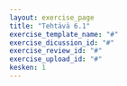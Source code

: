 ```yaml
---
layout: exercise_page
title: "Tehtävä 6.1"
exercise_template_name: "#"
exercise_dicussion_id: "#"
exercise_review_id: "#"
exercise_upload_id: "#"
kesken: 1
---
```


